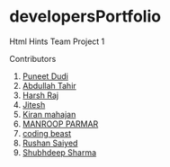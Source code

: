 # developersPortfolio

Html Hints Team Project 1
<p>Contributors</p>

1. <a href="https://www.instagram.com/puneet_dudi/">Puneet Dudi</a>
2. <a href="https://www.instagram.com/abdullah_tahir99/">Abdullah Tahir</a>
3. <a href="https://www.instagram.com/harshh._.7/">Harsh Raj</a>
4. <a href="https://www.instagram.com/gadage_jitesh/">Jitesh</a>
5. <a href="https://www.instagram.com/k_i_r_an_248/">Kiran mahajan</a>
6. <a href="https://www.instagram.com/the.manroop.parmar/">MANROOP PARMAR</a>
7. <a href="https://www.instagram.com/coding.beast/">coding beast
   </a>
8. <a href="https://www.instagram.com/xx.rushan_saiyed.xx/">Rushan Saiyed
   </a>
9. <a href="https://www.instagram.com/_shubhdeep03/">Shubhdeep Sharma
</a>
